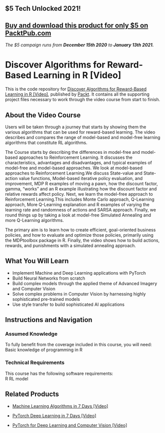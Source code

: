 ## $5 Tech Unlocked 2021!
[Buy and download this product for only $5 on PacktPub.com](https://www.packtpub.com/)
-----
*The $5 campaign         runs from __December 15th 2020__ to __January 13th 2021.__*

# Discover Algorithms for Reward-Based Learning in R [Video]
This is the code repository for [Discover Algorithms for Reward-Based Learning in R [Video]](https://www.packtpub.com/application-development/discover-algorithms-reward-based-learning-r-video?utm_source=github&utm_medium=repository&utm_campaign=9781788474092), published by [Packt](https://www.packtpub.com/?utm_source=github). It contains all the supporting project files necessary to work through the video course from start to finish.
## About the Video Course
Users will be taken through a journey that starts by showing them the various algorithms that can be used for reward-based learning. The video describes and compares the range of model-based and model-free learning algorithms that constitute RL algorithms.

The Course starts by describing the differences in model-free and model-based approaches to Reinforcement Learning. It discusses the characteristics, advantages and disadvantages, and typical examples of model-free and model-based approaches.
We look at model-based approaches to Reinforcement Learning.We discuss State-value and State-action value functions, Model-based iterative policy evaluation, and improvement, MDP R examples of moving a pawn, how the discount factor, gamma, “works” and an R example illustrating how the discount factor and relative rewards affect policy. Next, we learn the model-free approach to Reinforcement Learning.This includes Monte Carlo approach, Q-Learning approach, More Q-Learning explanation and R examples of varying the learning rate and randomness of actions and SARSA approach. Finally, we round things up by taking a look at model-free Simulated Annealing and more Q-Learning algorithms.

The primary aim is to learn how to create efficient, goal-oriented business policies, and how to evaluate and optimize those policies, primarily using the MDPtoolbox package in R. Finally, the video shows how to build actions, rewards, and punishments with a simulated annealing approach.

<H2>What You Will Learn</H2>
<DIV class=book-info-will-learn-text>
<UL>
<LI>Implement Machine and Deep Learning applications with PyTorch 
<LI>Build Neural Networks from scratch 
<LI>Build complex models through the applied theme of Advanced Imagery and Computer Vision 
<LI>Solve complex problems in Computer Vision by harnessing highly sophisticated pre-trained models 
<LI>Use style transfer to build sophisticated AI applications </LI></UL></DIV>

## Instructions and Navigation
### Assumed Knowledge
To fully benefit from the coverage included in this course, you will need:<br/>
Basic knowledge of programming in R
### Technical Requirements
This course has the following software requirements:<br/>
R
RL model

## Related Products
* [Machine Learning Algorithms in 7 Days [Video]](https://www.packtpub.com/big-data-and-business-intelligence/machine-learning-algorithms-7-days-video?utm_source=github&utm_medium=repository&utm_campaign=9781789800289)

* [PyTorch Deep Learning in 7 Days [Video]](https://www.packtpub.com/big-data-and-business-intelligence/pytorch-deep-learning-7-days-video?utm_source=github&utm_medium=repository&utm_campaign=9781789135367)

* [PyTorch for Deep Learning and Computer Vision [Video]](https://www.packtpub.com/application-development/pytorch-deep-learning-and-computer-vision-video?utm_source=github&utm_medium=repository&utm_campaign=9781838822804)

